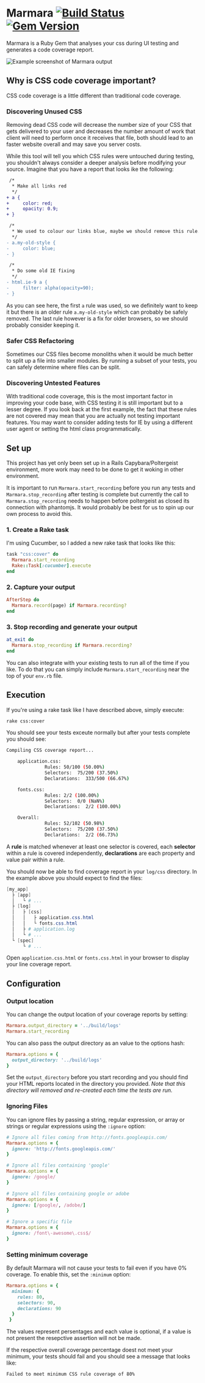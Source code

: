 # Marmara [![Build Status](https://travis-ci.org/lingua-franca/marmara.svg?branch=master)](https://travis-ci.org/lingua_franca/marmara) [![Gem Version](https://badge.fury.io/rb/marmara.svg)](https://badge.fury.io/rb/marmara)
Marmara is a Ruby Gem that analyses your css during UI testing and generates a code coverage report.

![Example screenshot of Marmara output](https://i.imgur.com/N7J6wjD.png)

## Why is CSS code coverage important?
CSS code coverage is a little different than traditional code coverage.

### Discovering Unused CSS
Removing dead CSS code will decrease the number size of your CSS that gets delivered to your user and decreases the number amount of work that client will need to perform once it receives that file, both should lead to an faster website overall and may save you server costs.

While this tool will tell you which CSS rules were untouched during testing, you shouldn't always consider a deeper analysis before modifying your source. Imagine that you have a report that looks ike the following:

```diff
 /*
  * Make all links red
  */
+ a {
+     color: red;
+     opacity: 0.9;
+ }

 /*
  * We used to colour our links blue, maybe we should remove this rule...
  */
- a.my-old-style {
-     color: blue;
- }

 /*
  * Do some old IE fixing
  */
- html.ie-9 a {
-     filter: alpha(opacity=90);
- }
```

As you can see here, the first `a` rule was used, so we definitely want to keep it but there is an older rule `a.my-old-style` which can probably be safely removed. The last rule however is a fix for older browsers, so we should probably consider keeping it.

### Safer CSS Refactoring
Sometimes our CSS files become monoliths when it would be much better to split up a file into smaller modules. By running a subset of your tests, you can safely determine where files can be split.

### Discovering Untested Features
With traditional code coverage, this is the most important factor in improving your code base, with CSS testing it is still important but to a lesser degree. If you look back at the first example, the fact that these rules are not covered may mean that you are actually not testing important features. You may want to consider adding tests for IE by using a different user agent or setting the html class programmatically.

## Set up
This project has yet only been set up in a Rails Capybara/Poltergeist environment, more work may need to be done to get it woking in other environment.

It is important to run `Marmara.start_recording` before you run any tests and `Marmara.stop_recording` after testing is complete but currently the call to `Marmara.stop_recording` needs to happen before poltergeist as closed its connection with phantomjs. It would probably be best for us to spin up our own process to avoid this.

### 1. Create a Rake task

I'm using Cucumber, so I added a new rake task that looks like this:

```ruby
task "css:cover" do
  Marmara.start_recording
  Rake::Task[:cucumber].execute
end
```

### 2. Capture your output

```ruby
AfterStep do
  Marmara.record(page) if Marmara.recording?
end
```

### 3. Stop recording and generate your output

```ruby
at_exit do
  Marmara.stop_recording if Marmara.recording?
end
```

You can also integrate with your existing tests to run all of the time if you like. To do that you can simply include `Marmara.start_recording` near the top of your `env.rb` file.

## Execution

If you're using a rake task like I have described above, simply execute:

```bash
rake css:cover
```

You should see your tests exceute normally but after your tests complete you should see:

```bash
Compiling CSS coverage report...

    application.css:
              Rules: 50/100 (50.00%)
              Selectors:  75/200 (37.50%)
              Declarations:  333/500 (66.67%)

    fonts.css:
              Rules: 2/2 (100.00%)
              Selectors:  0/0 (NaN%)
              Declarations:  2/2 (100.00%)

    Overall:
              Rules: 52/102 (50.98%)
              Selectors:  75/200 (37.50%)
              Declarations:  2/2 (66.73%)
```

A **rule** is matched whenever at least one selector is covered, each **selector** within a rule is covered independently, **declarations** are each property and value pair within a rule.

You should now be able to find coverage report in your `log/css` directory. In the example above you should expect to find the files:

```PowerShell
[my_app]
  ├ [app]
  │   └ # ...
  ├ [log]
  │   ├ [css]
  │   │   ├ application.css.html
  │   │   └ fonts.css.html
  │   ├ # application.log
  │   └ # ...
  └ [spec]
      └ # ...
```

Open `application.css.html` or `fonts.css.html` in your browser to display your line coverage report.

## Configuration

### Output location
You can change the output location of your coverage reports by setting:

```Ruby
Marmara.output_directory = '../build/logs'
Marmara.start_recording
```

You can also pass the output directory as an value to the options hash:

```Ruby
Marmara.options = {
  output_directory: '../build/logs'
}
```

Set the `output_directory` before you start recording and you should find your HTML reports located in the directory you provided. *Note that this directory will removed and re-created each time the tests are run.*

### Ignoring Files
You can ignore files by passing a string, regular expression, or array or strings or regular expressions using the `:ignore` option:

```Ruby
# Ignore all files coming from http://fonts.googleapis.com/
Marmara.options = {
  ignore: 'http://fonts.googleapis.com/'
}

# Ignore all files containing 'google'
Marmara.options = {
  ignore: /google/
}

# Ignore all files containing google or adobe
Marmara.options = {
  ignore: [/google/, /adobe/]
}

# Ignore a specific file
Marmara.options = {
  ignore: /font\-awesome\.css$/
}
```

### Setting minimum coverage
By default Marmara will not cause your tests to fail even if you have 0% coverage. To enable this, set the `:minimum` option:

```Ruby
Marmara.options = {
  minimum: {
    rules: 80,
    selectors: 90,
    declarations: 90
  }
 }
```

The values represent persentages and each value is optional, if a value is not present the resepctive assertion will not be made.

If the respective overall coverage percentage doest not meet your minimum, your tests should fail and you should see a message that looks like:

```bash
Failed to meet minimum CSS rule coverage of 80%
```
